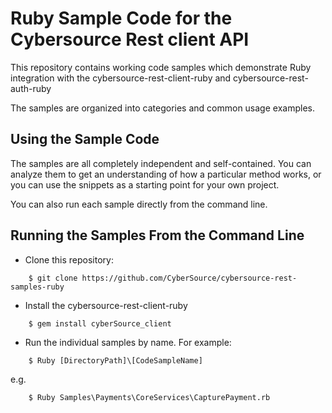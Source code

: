 # Ruby Sample Code for the Cybersource Rest client API

This repository contains working code samples which demonstrate Ruby integration with the cybersource-rest-client-ruby and cybersource-rest-auth-ruby

The samples are organized into categories and common usage examples.


## Using the Sample Code

The samples are all completely independent and self-contained. You can analyze them to get an understanding of how a particular method works, or you can use the snippets as a starting point for your own project.

You can also run each sample directly from the command line.

## Running the Samples From the Command Line
* Clone this repository:
```
    $ git clone https://github.com/CyberSource/cybersource-rest-samples-ruby
```
* Install the cybersource-rest-client-ruby
```
    $ gem install cyberSource_client
```
* Run the individual samples by name. For example: 
```
    $ Ruby [DirectoryPath]\[CodeSampleName]
```
e.g.
```
    $ Ruby Samples\Payments\CoreServices\CapturePayment.rb
```
